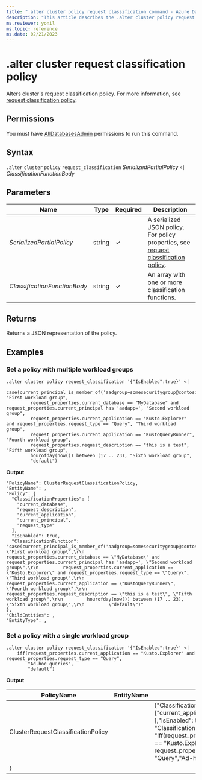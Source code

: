 ```yaml
---
title: ".alter cluster policy request classification command - Azure Data Explorer"
description: "This article describes the .alter cluster policy request classification command in Azure Data Explorer."
ms.reviewer: yonil
ms.topic: reference
ms.date: 02/21/2023
---
```

# .alter cluster request classification policy

Alters cluster's request classification policy. For more information, see [request classification policy](request-classification-policy.md).

## Permissions

You must have [AllDatabasesAdmin](access-control/role-based-access-control.md) permissions to run this command.

## Syntax

`.alter` `cluster` `policy` `request_classification` *SerializedPartialPolicy*  `<|` *ClassificationFunctionBody*

## Parameters

| Name | Type | Required | Description |
|--|--|--|--|
| *SerializedPartialPolicy* | string | &check; | A serialized JSON policy. For policy properties, see [request classification policy](request-classification-policy.md).|
| *ClassificationFunctionBody*| string | &check; | An array with one or more classification functions.|

## Returns

Returns a JSON representation of the policy.

## Examples

### Set a policy with multiple workload groups

```kusto
.alter cluster policy request_classification '{"IsEnabled":true}' <|
    case(current_principal_is_member_of('aadgroup=somesecuritygroup@contoso.com'), "First workload group",
         request_properties.current_database == "MyDatabase" and request_properties.current_principal has 'aadapp=', "Second workload group",
         request_properties.current_application == "Kusto.Explorer" and request_properties.request_type == "Query", "Third workload group",
         request_properties.current_application == "KustoQueryRunner", "Fourth workload group",
         request_properties.request_description == "this is a test", "Fifth workload group",
         hourofday(now()) between (17 .. 23), "Sixth workload group",
         "default")
```

**Output**

```kusto
"PolicyName": ClusterRequestClassificationPolicy,
"EntityName": ,
"Policy": {
  "ClassificationProperties": [
    "current_database",
    "request_description",
    "current_application",
    "current_principal",
    "request_type"
  ],
  "IsEnabled": true,
  "ClassificationFunction": "case(current_principal_is_member_of('aadgroup=somesecuritygroup@contoso.com'), \"First workload group\",\r\n         request_properties.current_database == \"MyDatabase\" and request_properties.current_principal has 'aadapp=', \"Second workload group\",\r\n         request_properties.current_application == \"Kusto.Explorer\" and request_properties.request_type == \"Query\", \"Third workload group\",\r\n         request_properties.current_application == \"KustoQueryRunner\", \"Fourth workload group\",\r\n         request_properties.request_description == \"this is a test\", \"Fifth workload group\",\r\n         hourofday(now()) between (17 .. 23), \"Sixth workload group\",\r\n         \"default\")"
},
"ChildEntities": ,
"EntityType": ,

```

### Set a policy with a single workload group

```kusto
.alter cluster policy request_classification '{"IsEnabled":true}' <|
    iff(request_properties.current_application == "Kusto.Explorer" and request_properties.request_type == "Query",
        "Ad-hoc queries",
        "default")
```

**Output**

|PolicyName|EntityName|Policy|ChildEntities|EntityType|
|---|---|---|---|---|
|ClusterRequestClassificationPolicy| |{"ClassificationProperties": ["current_application",  "request_type" ],"IsEnabled": true, "ClassificationFunction": "iff(request_properties.current_application == \"Kusto.Explorer\" and request_properties.request_type == \"Query\",\"Ad-hoc queries\",\"default\")"
}| | |
